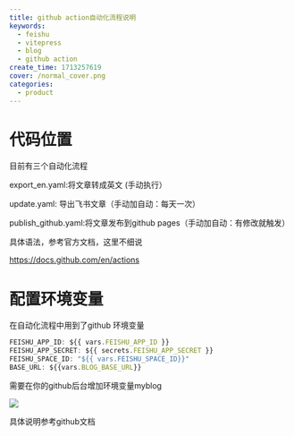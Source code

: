 ```yaml
---
title: github action自动化流程说明
keywords:
  - feishu
  - vitepress
  - blog
  - github action
create_time: 1713257619
cover: /normal_cover.png
categories:
  - product
---
```



 

# 代码位置 

目前有三个自动化流程

export_en.yaml:将文章转成英文 (手动执行）

update.yaml: 导出飞书文章（手动加自动：每天一次）

publish_github.yaml:将文章发布到github pages（手动加自动：有修改就触发）

具体语法，参考官方文档，这里不细说

https://docs.github.com/en/actions

# 配置环境变量

在自动化流程中用到了github 环境变量 

```ts
FEISHU_APP_ID: ${{ vars.FEISHU_APP_ID }}
FEISHU_APP_SECRET: ${{ secrets.FEISHU_APP_SECRET }}
FEISHU_SPACE_ID: "${{ vars.FEISHU_SPACE_ID}}"
BASE_URL: ${{vars.BLOG_BASE_URL}}
```

需要在你的github后台增加环境变量myblog

<img src="/assets/X7OibIoBYoQmVAx8rjPcjhTTnxb.png" src-width="828" src-height="515" align="center"/>

具体说明参考github文档

